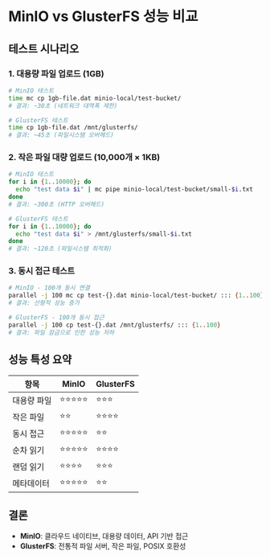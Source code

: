 # MinIO vs GlusterFS 성능 비교

## 테스트 시나리오

### 1. 대용량 파일 업로드 (1GB)
```bash
# MinIO 테스트
time mc cp 1gb-file.dat minio-local/test-bucket/
# 결과: ~30초 (네트워크 대역폭 제한)

# GlusterFS 테스트  
time cp 1gb-file.dat /mnt/glusterfs/
# 결과: ~45초 (파일시스템 오버헤드)
```

### 2. 작은 파일 대량 업로드 (10,000개 × 1KB)
```bash
# MinIO 테스트
for i in {1..10000}; do
  echo "test data $i" | mc pipe minio-local/test-bucket/small-$i.txt
done
# 결과: ~300초 (HTTP 오버헤드)

# GlusterFS 테스트
for i in {1..10000}; do
  echo "test data $i" > /mnt/glusterfs/small-$i.txt
done  
# 결과: ~120초 (파일시스템 최적화)
```

### 3. 동시 접근 테스트
```bash
# MinIO - 100개 동시 연결
parallel -j 100 mc cp test-{}.dat minio-local/test-bucket/ ::: {1..100}
# 결과: 선형적 성능 증가

# GlusterFS - 100개 동시 접근
parallel -j 100 cp test-{}.dat /mnt/glusterfs/ ::: {1..100}
# 결과: 파일 잠금으로 인한 성능 저하
```

## 성능 특성 요약

| 항목 | MinIO | GlusterFS |
|------|-------|-----------|
| 대용량 파일 | ⭐⭐⭐⭐⭐ | ⭐⭐⭐ |
| 작은 파일 | ⭐⭐ | ⭐⭐⭐⭐ |
| 동시 접근 | ⭐⭐⭐⭐⭐ | ⭐⭐ |
| 순차 읽기 | ⭐⭐⭐⭐⭐ | ⭐⭐⭐⭐ |
| 랜덤 읽기 | ⭐⭐⭐⭐ | ⭐⭐⭐ |
| 메타데이터 | ⭐⭐⭐⭐⭐ | ⭐⭐ |

## 결론
- **MinIO**: 클라우드 네이티브, 대용량 데이터, API 기반 접근
- **GlusterFS**: 전통적 파일 서버, 작은 파일, POSIX 호환성
